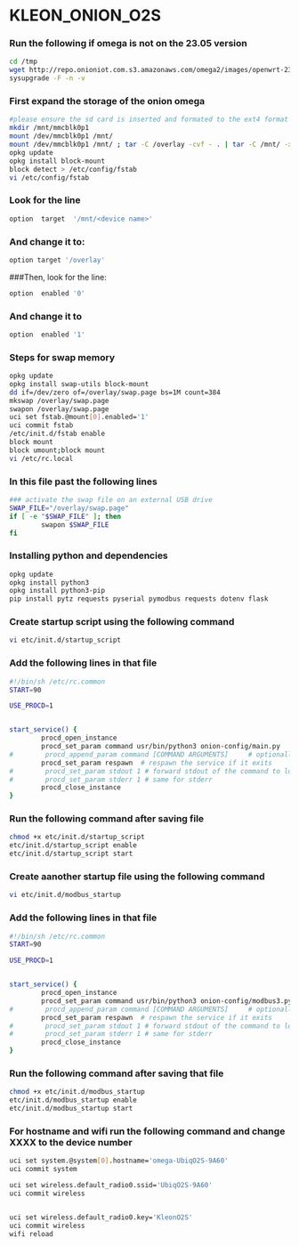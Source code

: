 # KLEON_ONION_O2S

### Run the following if omega is not on the 23.05 version
```bash 
cd /tmp
wget http://repo.onioniot.com.s3.amazonaws.com/omega2/images/openwrt-23.05/onion_omega2p-23.05.3-20250205.bin
sysupgrade -F -n -v 
```

### First expand the storage of the onion omega 
```bash
#please ensure the sd card is inserted and formated to the ext4 format
mkdir /mnt/mmcblk0p1
mount /dev/mmcblk0p1 /mnt/
mount /dev/mmcblk0p1 /mnt/ ; tar -C /overlay -cvf - . | tar -C /mnt/ -xf - ; umount /mnt/
opkg update
opkg install block-mount
block detect > /etc/config/fstab
vi /etc/config/fstab
```
### Look for the line

```bash
option  target  '/mnt/<device name>'
```
### And change it to:

```bash
option target '/overlay'
```
###Then, look for the line:

```bash
option  enabled '0'
```
### And change it to

```bash 
option  enabled '1'
```

### Steps for swap memory
```bash
opkg update
opkg install swap-utils block-mount
dd if=/dev/zero of=/overlay/swap.page bs=1M count=384
mkswap /overlay/swap.page
swapon /overlay/swap.page
uci set fstab.@mount[0].enabled='1'
uci commit fstab
/etc/init.d/fstab enable
block mount
block umount;block mount
vi /etc/rc.local
```
### In this file past the following lines
```bash
### activate the swap file on an external USB drive
SWAP_FILE="/overlay/swap.page"
if [ -e "$SWAP_FILE" ]; then
        swapon $SWAP_FILE
fi
```
### Installing python and dependencies
```bash
opkg update
opkg install python3
opkg install python3-pip
pip install pytz requests pyserial pymodbus requests dotenv flask
```

### Create startup script using the following command 
```bash
vi etc/init.d/startup_script
```
### Add the following lines in that file
```bash
#!/bin/sh /etc/rc.common
START=90

USE_PROCD=1


start_service() {
        procd_open_instance
        procd_set_param command usr/bin/python3 onion-config/main.py
#        procd_append_param command [COMMAND ARGUMENTS]     # optionally append command parameters
        procd_set_param respawn  # respawn the service if it exits
#        procd_set_param stdout 1 # forward stdout of the command to logd
#        procd_set_param stderr 1 # same for stderr
        procd_close_instance
}
```
### Run the following command after saving file
```bash
chmod +x etc/init.d/startup_script
etc/init.d/startup_script enable
etc/init.d/startup_script start
```

### Create aanother startup file using the following command

```bash
vi etc/init.d/modbus_startup
```
### Add the following lines in that file
```bash
#!/bin/sh /etc/rc.common
START=90

USE_PROCD=1


start_service() {
        procd_open_instance
        procd_set_param command usr/bin/python3 onion-config/modbus3.py
#        procd_append_param command [COMMAND ARGUMENTS]     # optionally append command parameters
        procd_set_param respawn  # respawn the service if it exits
#        procd_set_param stdout 1 # forward stdout of the command to logd
#        procd_set_param stderr 1 # same for stderr
        procd_close_instance
}
```
### Run the following command after saving that file
```bash
chmod +x etc/init.d/modbus_startup
etc/init.d/modbus_startup enable
etc/init.d/modbus_startup start
```
### For hostname and wifi run the following command and change XXXX to the device number
```bash
uci set system.@system[0].hostname='omega-UbiqO2S-9A60'
uci commit system

uci set wireless.default_radio0.ssid='UbiqO2S-9A60'
uci commit wireless


uci set wireless.default_radio0.key='KleonO2S'
uci commit wireless
wifi reload
```

